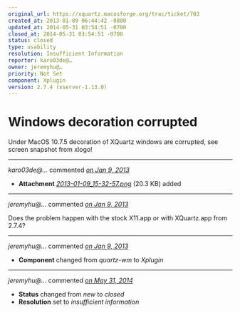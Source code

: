 ```yaml
---
original_url: https://xquartz.macosforge.org/trac/ticket/703
created_at: 2013-01-09 06:44:42 -0800
updated_at: 2014-05-31 03:54:51 -0700
closed_at: 2014-05-31 03:54:51 -0700
status: closed
type: usability
resolution: Insufficient Information
reporter: karo03de@…
owner: jeremyhu@…
priority: Not Set
component: Xplugin
version: 2.7.4 (xserver-1.13.0)
---
```


Windows decoration corrupted
============================


Under MacOS 10.7.5 decoration of XQuartz windows are corrupted, see screen snapshot from xlogo!



---

*karo03de@…* commented *[on Jan 9, 2013](https://xquartz.macosforge.org/trac/attachment/ticket/703/2013-01-09_15-32-57.png "January 9, 2013 at 6:45 AM PST")*

-   **Attachment** *[2013-01-09\_15-32-57.png](../attachment/ticket/703/2013-01-09_15-32-57.png)* (20.3 KB) added



---

*jeremyhu@…* commented *[on Jan 9, 2013](https://xquartz.macosforge.org/trac/ticket/703#comment:1 "January 9, 2013 at 11:04 AM PST")*

Does the problem happen with the stock X11.app or with XQuartz.app from 2.7.4?



---

*jeremyhu@…* commented *[on Jan 9, 2013](https://xquartz.macosforge.org/trac/ticket/703#comment:2 "January 9, 2013 at 11:05 AM PST")*

-   **Component** changed from *quartz-wm* to *Xplugin*



---

*jeremyhu@…* commented *[on May 31, 2014](https://xquartz.macosforge.org/trac/ticket/703#comment:3 "May 31, 2014 at 3:54 AM PDT")*

-   **Status** changed from *new* to *closed*
-   **Resolution** set to *insufficient information*



